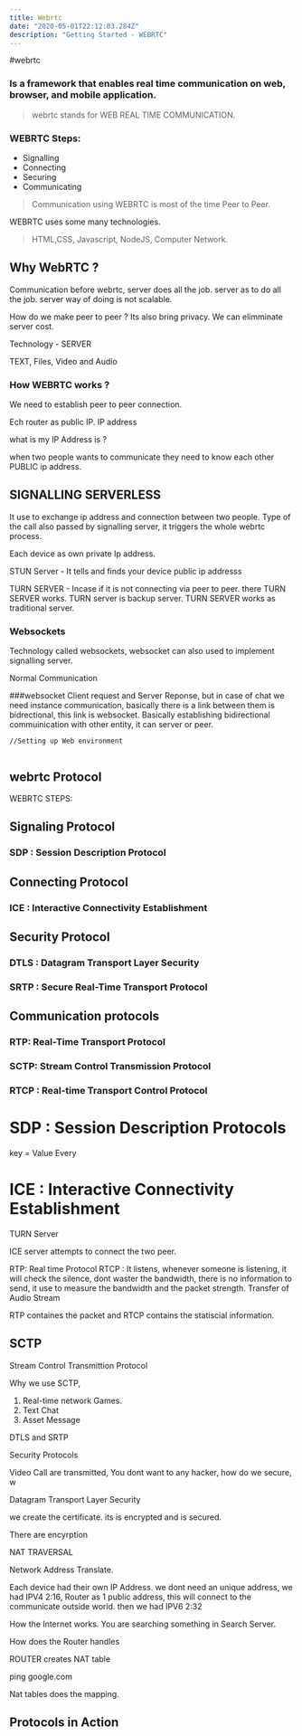 ```yaml
---
title: Webrtc
date: "2020-05-01T22:12:03.284Z"
description: "Getting Started - WEBRTC"
---
```


#webrtc

### Is a framework that enables real time communication on web, browser, and mobile application.

> webrtc stands for WEB REAL TIME COMMUNICATION.

### WEBRTC Steps:

- Signalling
- Connecting
- Securing
- Communicating

> Communication using WEBRTC is most of the time Peer to Peer.

WEBRTC uses some many technologies.

> HTML,CSS, Javascript, NodeJS, Computer Network.

## Why WebRTC ?

Communication before webrtc, server does all the job. server as to do all the job. server way of doing is not scalable.

How do we make peer to peer ? Its also bring privacy. We can elimminate server cost.

Technology - SERVER

TEXT, Files, Video and Audio

### How WEBRTC works ?

We need to establish peer to peer connection.

Ech router as public IP. IP address

what is my IP Address is ?

when two people wants to communicate they need to know each other PUBLIC ip address.

## SIGNALLING SERVERLESS

It use to exchange ip address and connection between two people. Type of the call also passed by signalling server, it triggers the whole webrtc process.

Each device as own private Ip address.

STUN Server - It tells and finds your device public ip addresss

TURN SERVER - Incase if it is not connecting via peer to peer. there TURN SERVER works. TURN server is backup server. TURN SERVER works as traditional server.

### Websockets

Technology called websockets, websocket can also used to implement signalling server.

Normal Communication

###websocket
Client request and Server Reponse, but in case of chat we need instance communication, basically there is a link between them is bidrectional, this link is websocket. Basically establishing bidirectional commuinication with other entity, it can server or peer.

```
//Setting up Web environment


```

## webrtc Protocol

WEBRTC STEPS:

## Signaling Protocol

### SDP : Session Description Protocol

## Connecting Protocol

### ICE : Interactive Connectivity Establishment

## Security Protocol

### DTLS : Datagram Transport Layer Security

### SRTP : Secure Real-Time Transport Protocol

## Communication protocols

### RTP: Real-Time Transport Protocol

### SCTP: Stream Control Transmission Protocol

### RTCP : Real-time Transport Control Protocol

# SDP : Session Description Protocols

key = Value Every

# ICE : Interactive Connectivity Establishment

TURN Server

ICE server attempts to connect the two peer.

RTP: Real time Protocol
RTCP : It listens, whenever someone is listening, it will check the silence, dont waster the bandwidth, there is no information to send, it use to measure the bandwidth and the packet strength. Transfer of Audio Stream

RTP containes the packet and RTCP contains the statiscial information.

## SCTP

Stream Control Transmittion Protocol

Why we use SCTP,

1. Real-time network Games.
2. Text Chat
3. Asset Message

DTLS and SRTP

Security Protocols

Video Call are transmitted, You dont want to any hacker, how do we secure, w

Datagram Transport Layer Security

we create the certificate. its is encrypted and is secured.

There are encyrption

NAT TRAVERSAL

Network Address Translate.

Each device had their own IP Address. we dont need an unique address, we had IPV4 2:16, Router as 1 public address, this will connect to the communicate outside world. then we had IPV6 2:32

How the Internet works. You are searching something in Search Server.

How does the Router handles

ROUTER creates NAT table

ping google.com

Nat tables does the mapping.

## Protocols in Action



